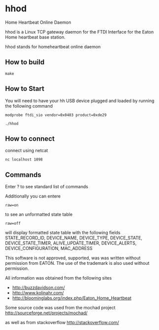 hhod
====

Home Heartbeat Online Daemon

hhod is a Linux TCP gateway daemon for the FTDI Interface for the Eaton Home heartbeat base station.

hhod stands for homeheartbeat online daemon


## How to build

    make

## How to Start
You will need to have your hh USB device plugged and loaded by running the following command

    modprobe ftdi_sio vendor=0x0403 product=0xde29
    
    ./hhod

## How to connect 

connect using netcat
 
    nc localhost 1098


## Commands
Enter ? to see standard list of commands

Additionally you can entere

    raw=on 
to see an unformatted state table

    raw=off 
will display formatted state table with the following fields
    STATE_RECORD_ID,
    DEVICE_NAME,
    DEVICE_TYPE,
    DEVICE_STATE,
    DEVICE_STATE_TIMER,
    ALIVE_UPDATE_TIMER,
    DEVICE_ALERTS, 
    DEVICE_CONFIGURATION,
    MAC_ADDRESS

This software is not approved, supported, was was written without permission from EATON.
The use of the trademark is also used without permission.

All information was obtained from the following sites
  * http://buzzdavidson.com/
  * http://www.kolinahr.com/
  * http://bloominglabs.org/index.php/Eaton_Home_Heartbeat

Some source code was used from the mochad project
http://sourceforge.net/projects/mochad/

as well as from stackoverflow
http://stackoverflow.com/
